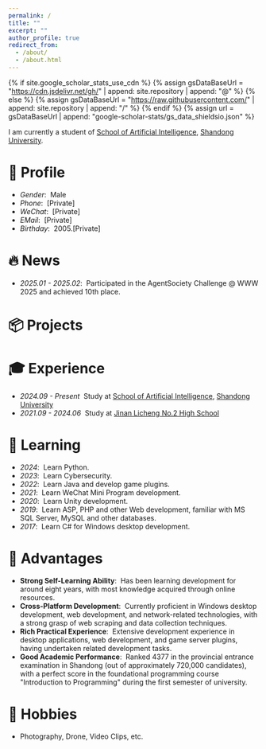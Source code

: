 ```yaml
---
permalink: /
title: ""
excerpt: ""
author_profile: true
redirect_from: 
  - /about/
  - /about.html
---
```


{% if site.google_scholar_stats_use_cdn %}
{% assign gsDataBaseUrl = "https://cdn.jsdelivr.net/gh/" | append: site.repository | append: "@" %}
{% else %}
{% assign gsDataBaseUrl = "https://raw.githubusercontent.com/" | append: site.repository | append: "/" %}
{% endif %}
{% assign url = gsDataBaseUrl | append: "google-scholar-stats/gs_data_shieldsio.json" %}

<span class='anchor' id='about-me'></span>

I am currently a student of [School of Artificial Intelligence](https://ai.sdu.edu.cn/), [Shandong University](https://www.sdu.edu.cn/). 

# 🪪 Profile
- *Gender*: &nbsp;Male
- *Phone*: &nbsp;[Private]
- *WeChat*: &nbsp;[Private]
- *EMail*: &nbsp;[Private]
- *Birthday*: &nbsp;2005.[Private]

<span class='anchor' id='-news'></span>

# 🔥 News
- *2025.01 - 2025.02*: &nbsp;Participated in the AgentSociety Challenge @ WWW 2025 and achieved 10th place.

<span class='anchor' id='-projects'></span>

# 📦 Projects
<!-- - *2025.01 - 2025.02*: &nbsp; The Instrument Reservation System of the Psychological Center of Shandong University `WeChat Mini Program` `PHP` -->

<span class='anchor' id='-experience'></span>

# 🎓 Experience
- *2024.09 - Present* &nbsp;Study at [School of Artificial Intelligence](https://ai.sdu.edu.cn/), [Shandong University](https://www.sdu.edu.cn/)
- *2021.09 - 2024.06* &nbsp;Study at [Jinan Licheng No.2 High School](https://www.lcez.cn/)

<span class='anchor' id='-learning'></span>

# 📖 Learning
- *2024*: &nbsp;Learn Python.
- *2023*: &nbsp;Learn Cybersecurity.
- *2022*: &nbsp;Learn Java and develop game plugins.
- *2021*: &nbsp;Learn WeChat Mini Program development.
- *2020*: &nbsp;Learn Unity development.
- *2019*: &nbsp;Learn ASP, PHP and other Web development, familiar with MS SQL Server, MySQL and other databases.
- *2017*: &nbsp;Learn C# for Windows desktop development.

<span class='anchor' id='-advantages'></span>

# 📝 Advantages
- **Strong Self-Learning Ability**: &nbsp;Has been learning development for around eight years, with most knowledge acquired through online resources. 
- **Cross-Platform Development**: &nbsp;Currently proficient in Windows desktop development, web development, and network-related technologies, with a strong grasp of web scraping and data collection techniques. 
- **Rich Practical Experience**: &nbsp;Extensive development experience in desktop applications, web development, and game server plugins, having undertaken related development tasks. 
- **Good Academic Performance**: &nbsp;Ranked 4377 in the provincial entrance examination in Shandong (out of approximately 720,000 candidates), with a perfect score in the foundational programming course "Introduction to Programming" during the first semester of university. 

<!-- # 📝 Publications 
- Building... -->

<!-- # 🎖 Honors and Awards
- *Building* Building... -->

<span class='anchor' id='-hobbies'></span>

# 🔎 Hobbies
- Photography, Drone, Video Clips, etc.